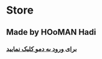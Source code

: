 # Store

## Made by HOoMAN Hadi

### [برای ورود به دمو کلیک نمایید](https://hooman-hadi.github.io/Store)
